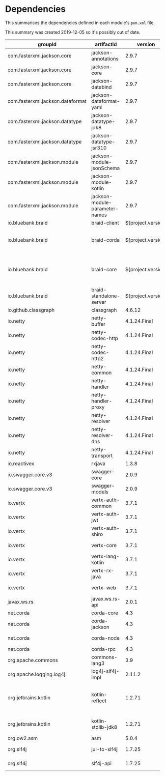 # Dependencies
This summarises the dependencies defined in each module's `pom.xml` file.

This summary was created 2019-12-05 so it's possibly out of date.

groupId|artifactId|version|modules
---|---|---|---
com.fasterxml.jackson.core|jackson-annotations|2.9.7|braid-server
com.fasterxml.jackson.core|jackson-core|2.9.7|braid-core
com.fasterxml.jackson.core|jackson-databind|2.9.7|braid-core
com.fasterxml.jackson.dataformat|jackson-dataformat-yaml|2.9.7|braid-core
com.fasterxml.jackson.datatype|jackson-datatype-jdk8|2.9.7|braid-corda
com.fasterxml.jackson.datatype|jackson-datatype-jsr310|2.9.7|braid-core
com.fasterxml.jackson.module|jackson-module-jsonSchema|2.9.7|braid-core, braid-server
com.fasterxml.jackson.module|jackson-module-kotlin|2.9.7|braid-core, braid-server
com.fasterxml.jackson.module|jackson-module-parameter-names|2.9.7|braid-corda
io.bluebank.braid|braid-client|${project.version}|braid-corda-client
io.bluebank.braid|braid-corda|${project.version}|braid-corda-client, examples/example-cordapp, braid-server
io.bluebank.braid|braid-core|${project.version}|braid-standalone-server, braid-corda, braid-client, braid-corda-client, braid-server
io.bluebank.braid|braid-standalone-server|${project.version}|examples/example-server
io.github.classgraph|classgraph|4.6.12|braid-corda
io.netty|netty-buffer|4.1.24.Final|braid-core
io.netty|netty-codec-http|4.1.24.Final|braid-core
io.netty|netty-codec-http2|4.1.24.Final|braid-core
io.netty|netty-common|4.1.24.Final|braid-core
io.netty|netty-handler|4.1.24.Final|braid-core
io.netty|netty-handler-proxy|4.1.24.Final|braid-core
io.netty|netty-resolver|4.1.24.Final|braid-core
io.netty|netty-resolver-dns|4.1.24.Final|braid-core
io.netty|netty-transport|4.1.24.Final|braid-core
io.reactivex|rxjava|1.3.8|braid-core
io.swagger.core.v3|swagger-core|2.0.9|braid-core
io.swagger.core.v3|swagger-models|2.0.9|braid-core
io.vertx|vertx-auth-common|3.7.1|braid-core
io.vertx|vertx-auth-jwt|3.7.1|braid-core
io.vertx|vertx-auth-shiro|3.7.1|braid-core
io.vertx|vertx-core|3.7.1|braid-core, braid-server
io.vertx|vertx-lang-kotlin|3.7.1|braid-core, braid-server
io.vertx|vertx-rx-java|3.7.1|braid-core
io.vertx|vertx-web|3.7.1|braid-core, braid-server
javax.ws.rs|javax.ws.rs-api|2.0.1|braid-core
net.corda|corda-core|4.3|braid-server
net.corda|corda-jackson|4.3|braid-server
net.corda|corda-node|4.3|braid-corda, braid-corda-client
net.corda|corda-rpc|4.3|braid-server
org.apache.commons|commons-lang3|3.9|braid-core
org.apache.logging.log4j|log4j-slf4j-impl|2.11.2|braid-server
org.jetbrains.kotlin|kotlin-reflect|1.2.71|examples/example-server, examples/example-server, braid-core, braid-server
org.jetbrains.kotlin|kotlin-stdlib-jdk8|1.2.71|examples/example-server, braid-core, braid-server
org.ow2.asm|asm|5.0.4|braid-core
org.slf4j|jul-to-slf4j|1.7.25|braid-client, braid-server
org.slf4j|slf4j-api|1.7.25|braid-core, braid-server
